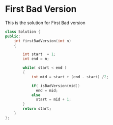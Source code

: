 # First Bad Version

This is the solution for First Bad version

```cpp
class Solution {
public:
    int firstBadVersion(int n)
    {

        int start  = 1;
        int end = n;

        while( start < end )
        {
            int mid = start + (end - start) /2;

            if( isBadVersion(mid))
              end = mid;
            else
              start = mid + 1;
        }
        return start;
    }
};
```